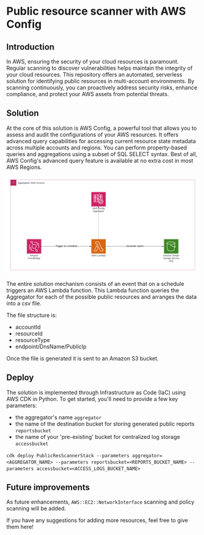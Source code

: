 # Public resource scanner with AWS Config

## Introduction

In AWS, ensuring the security of your cloud resources is paramount. Regular scanning to discover vulnerabilities helps maintain the integrity of your cloud resources.
This repository offers an automated, serverless solution for identifying public resources in multi-account environments.
By scanning continuously, you can proactively address security risks, enhance compliance, and protect your AWS assets from potential threats.

## Solution

At the core of this solution is AWS Config, a powerful tool that allows you to assess and audit the configurations of your AWS resources.
It offers advanced query capabilities for accessing current resource state metadata across multiple accounts and regions.
You can perform property-based queries and aggregations using a subset of SQL SELECT syntax.
Best of all, AWS Config's advanced query feature is available at no extra cost in most AWS Regions.

![Solution diagram](./diagram.png)

The entire solution mechanism consists of an event that on a schedule triggers an AWS Lambda function.
This Lambda function queries the Aggregator for each of the possible public resources and arranges the data into a csv file.

The file structure is:

- accountId
- resourceId
- resourceType
- endpoint/DnsName/PublicIp

Once the file is generated it is sent to an Amazon S3 bucket.

## Deploy

The solution is implemented through Infrastructure as Code (IaC) using AWS CDK in Python.
To get started, you'll need to provide a few key parameters:

- the aggregator's name `aggregator`
- the name of the destination bucket for storing generated public reports `reportsbucket`
- the name of your 'pre-existing' bucket for centralized log storage `accessbucket`

`cdk deploy PublicResScannerStack --parameters aggregator=<AGGREGATOR_NAME> --parameters reportsbucket=<REPORTS_BUCKET_NAME> --parameters accessbucket=<ACCESS_LOGS_BUCKET_NAME>`

## Future improvements

As future enhancements, `AWS::EC2::NetworkInterface` scanning and policy scanning will be added.

If you have any suggestions for adding more resources, feel free to give them here!
